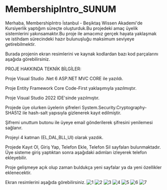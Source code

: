 # MembershipIntro_SUNUM
Merhaba, MembershipIntro İstanbul - Beşiktaş Wissen Akademi'de Kursiyerlik yaptığım süreçte oluşturduk.Bu projedeki amaç üyelik sistemlerini yakınsamaktır.Bu proje ile amacımız gerçek hayata yaklaşmak ve istihdam sürecindeki hazır bulunuşluğu maksimum seviyeye getirebilmektir.

Burada projenin ekran resimlerini ve kaynak kodlardan bazı kod parçalarını aşağıda görebilirsiniz.

PROJE HAKKINDA TEKNİK BİLGİLER:

Proje Visual Studio .Net 6 ASP.NET MVC CORE ile yazıldı.

Proje Entity Framework Core Code-First yaklaşımıyla yazılmıştır.

Proje Visual Studio 2022 IDE'sinde yazılmıştır.

Projede üye olurken üyelerin şifreleri System.Security.Cryptography-SHA512 ile hash-salt yapısıyla gizlenerek kayıt edilmiştir.

Şifremi unuttum butonu ile üyeye email gönderilerek şifresini yenilemesi sağlanır.

Projeyi 4 katman (EL,DAL,BLL,UI) olarak yazdık.

Projede Kayıt Ol, Giriş Yap, Telefon Ekle, Telefon Sil sayfaları bulunmaktadır. Üye sisteme giriş yaptıktan sonra aşağıdaki adımları izleyerek telefon ekleyebilir.

Proje gelişmeye açık olup zaman buldukça yeni sayfalar ya da yeni özellikler eklenecektir.

Ekran resimlerini aşağıda görebilirsiniz.
![1](https://user-images.githubusercontent.com/73273677/221843923-69849adb-2e13-4b57-a213-0462d5ad9e3e.PNG)
![2](https://user-images.githubusercontent.com/73273677/221843948-4ecba1ad-72ba-4c67-a40f-ebd0555cc100.PNG)
![3](https://user-images.githubusercontent.com/73273677/221843990-ed7ec200-68a6-40a7-9f5c-8a07fc28e010.PNG)
![4](https://user-images.githubusercontent.com/73273677/221844023-dc16b92e-7b1e-4cfe-88b1-b527c313ffa2.PNG)
![5](https://user-images.githubusercontent.com/73273677/221844067-e445a5fe-f8a4-4c8c-84b2-a99b587f991f.PNG)
![6](https://user-images.githubusercontent.com/73273677/221844089-11ddd9ba-3946-4247-bfce-f243338df28a.PNG)
![7](https://user-images.githubusercontent.com/73273677/221844114-dee4cb10-c884-4f5a-89f2-b26c99a5536d.PNG)
